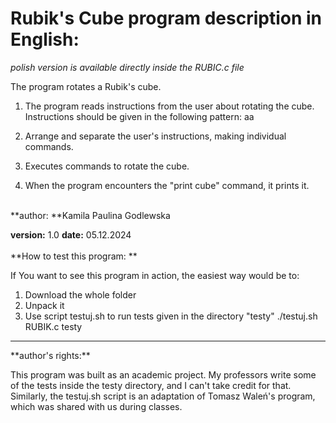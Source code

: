 # Rubik's Cube program description in English:

_polish version is available directly inside the RUBIC.c file_

The program rotates a Rubik's cube.
<br>
1. The program reads instructions from the user about rotating the cube.
    <br> Instructions should be given in the following pattern:
   aa
  
3. Arrange and separate the user's instructions, making individual commands.
4. Executes commands to rotate the cube.
5. When the program encounters the "print cube" command, it prints it.
<br>
**author: **Kamila Paulina Godlewska <kamapago@gmail.com>

**version:** 1.0
**date:** 05.12.2024
<br><br>
**How to test this program: **

If You want to see this program in action, the easiest way would be to:
1. Download the whole folder
2. Unpack it
3. Use script testuj.sh to run tests given in the directory "testy"
   ./testuj.sh RUBIK.c testy

<hr>
**author's rights:**

This program was built as an academic project. My professors write some of the tests inside the testy directory, and I can't take credit for that. Similarly, the testuj.sh script is an adaptation of Tomasz Waleń's program, which was shared with us during classes. 
